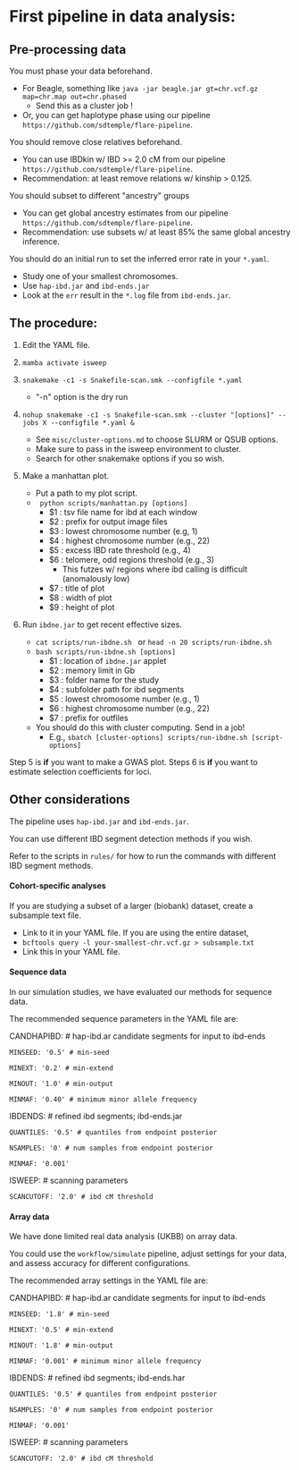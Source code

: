 # First pipeline in data analysis:

## Pre-processing data

You must phase your data beforehand.
- For Beagle, something like ` java -jar beagle.jar gt=chr.vcf.gz map=chr.map out=chr.phased `
    - Send this as a cluster job !
- Or, you can get haplotype phase using our pipeline `https://github.com/sdtemple/flare-pipeline`.

You should remove close relatives beforehand.
- You can use IBDkin w/ IBD >= 2.0 cM from our pipeline `https://github.com/sdtemple/flare-pipeline`.
- Recommendation: at least remove relations w/ kinship > 0.125.

You should subset to different "ancestry" groups
- You can get global ancestry estimates from our pipeline `https://github.com/sdtemple/flare-pipeline`.
- Recommendation: use subsets w/ at least 85% the same global ancestry inference.

You should do an initial run to set the inferred error rate in your `*.yaml`.
- Study one of your smallest chromosomes.
- Use `hap-ibd.jar` and `ibd-ends.jar`
- Look at the `err` result in the `*.log` file from `ibd-ends.jar`.

## The procedure:

1. Edit the YAML file.
2. ` mamba activate isweep `

3. ` snakemake -c1 -s Snakefile-scan.smk --configfile *.yaml `
    - "-n" option is the dry run

4. `nohup snakemake -c1 -s Snakefile-scan.smk --cluster "[options]" --jobs X --configfile *.yaml & `
    - See `misc/cluster-options.md` to choose SLURM or QSUB options.
    - Make sure to pass in the isweep environment to cluster.
    - Search for other snakemake options if you so wish.

5. Make a manhattan plot.
    - Put a path to my plot script.
    - ` python scripts/manhattan.py [options]`
        - $1 : tsv file name for ibd at each window
        - $2 : prefix for output image files
        - $3 : lowest chromosome number (e.g, 1)
        - $4 : highest chromosome number (e.g., 22)
        - $5 : excess IBD rate threshold (e.g., 4)
        - $6 : telomere, odd regions threshold (e.g., 3)
            - This futzes w/ regions where ibd calling is difficult (anomalously low)
        - $7 : title of plot
        - $8 : width of plot
        - $9 : height of plot

6. Run `ibdne.jar` to get recent effective sizes.
    - `cat scripts/run-ibdne.sh ` or `head -n 20 scripts/run-ibdne.sh `
    - `bash scripts/run-ibdne.sh [options] `
        - $1 : location of `ibdne.jar` applet
        - $2 : memory limit in Gb
        - $3 : folder name for the study
        - $4 : subfolder path for ibd segments
        - $5 : lowest chromosome number (e.g., 1)
        - $6 : highest chromosome number (e.g., 22)
        - $7 : prefix for outfiles 
    - You should do this with cluster computing. Send in a job!
      - E.g., `sbatch [cluster-options] scripts/run-ibdne.sh [script-options]`

Step 5 is **if** you want to make a GWAS plot.
Steps 6 is **if** you want to estimate selection coefficients for loci.

<!-- ## Example

I use the qsub system to manage cluster jobs.

1. `conda activate isweep`

2. `snakemake -c1 -n -s Snakefile-scan.smk --configfile eur.yaml`

3. `nohup snakemake -c1 -s Snakefile-scan.smk --keep-going --latency-wait 300 --cluster "qsub -q some-queue.q -N {rule} -m e -M your.email.@university.edu -pe local 12 " --configfile eur.yaml --jobs 22 & `
    - `-pe local 12` allocates 12 CPUs on same node
    - `-m e -M your.email@university.edu` may send you 100s of emails

4. `python scripts/manhattan.py scan.ibd.tsv eur.manhattan 1 22 4. 3. "TOPMed European Americans" 12 3`
- This makes a plot. 

5. ` echo "bash scripts/run-ibdne.sh ibdne.jar 100 eur ibdsegs/ibdends/modified/scan 1 22 ibdne " | qsub -q some-queue.q -N ibdne -m e -M your.email@university.edu `
- Or modify this for a SBATCH command.

You don't have to use my `manhattan.R` or `manhattan.py` files for plotting. Feel free to take inspiration from the scripts. -->

## Other considerations

The pipeline uses `hap-ibd.jar` and `ibd-ends.jar`. 

You can use different IBD segment detection methods if you wish. 

Refer to the scripts in `rules/` for how to run the commands with different IBD segment methods.

#### Cohort-specific analyses 

If you are studying a subset of a larger (biobank) dataset, create a subsample text file.
- Link to it in your YAML file.
If you are using the entire dataset,
- ` bcftools query -l your-smallest-chr.vcf.gz > subsample.txt `
- Link this in your YAML file.

#### Sequence data

In our simulation studies, we have evaluated our methods for sequence data. 

The recommended sequence parameters in the YAML file are:

  CANDHAPIBD: # hap-ibd.ar candidate segments for input to ibd-ends

    MINSEED: '0.5' # min-seed

    MINEXT: '0.2' # min-extend

    MINOUT: '1.0' # min-output

    MINMAF: '0.40' # minimum minor allele frequency

  IBDENDS: # refined ibd segments; ibd-ends.jar

    QUANTILES: '0.5' # quantiles from endpoint posterior

    NSAMPLES: '0' # num samples from endpoint posterior

    MINMAF: '0.001'

  ISWEEP: # scanning parameters

    SCANCUTOFF: '2.0' # ibd cM threshold

#### Array data

We have done limited real data analysis (UKBB) on array data. 

You could use the `workflow/simulate` pipeline, adjust settings for your data, and assess accuracy for different configurations. 

The recommended array settings in the YAML file are:

  CANDHAPIBD: # hap-ibd.ar candidate segments for input to ibd-ends

    MINSEED: '1.8' # min-seed
    
    MINEXT: '0.5' # min-extend
    
    MINOUT: '1.8' # min-output

    MINMAF: '0.001' # minimum minor allele frequency

  IBDENDS: # refined ibd segments; ibd-ends.har

    QUANTILES: '0.5' # quantiles from endpoint posterior

    NSAMPLES: '0' # num samples from endpoint posterior

    MINMAF: '0.001'

  ISWEEP: # scanning parameters

    SCANCUTOFF: '2.0' # ibd cM threshold
